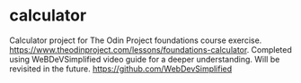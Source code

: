 # calculator
Calculator project for The Odin Project foundations course exercise. https://www.theodinproject.com/lessons/foundations-calculator. Completed using WeBDeVSimplified video guide for a deeper understanding. Will be revisited in the future. https://github.com/WebDevSimplified
